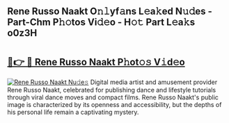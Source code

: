 ## Rene Russo Naakt O𝚗𝚕yf𝚊ns L𝚎a𝚔ed N𝚞𝚍es - Part-Chm P𝚑𝚘tos Vi𝚍𝚎o - H𝚘𝚝 Part L𝚎a𝚔s o0z3H

# <h2><a href="http://kfapux.oniu.top/?m=Rene+Russo+Naakt">🔗👉 🔴 Rene Russo Naakt P𝚑ot𝚘𝚜 V𝚒d𝚎o</a></h2>

[![Rene Russo Naakt Nu𝚍e𝚜](https://i.imgur.com/0qMVB7G.gif)](http://kfapux.oniu.top/?m=Rene+Russo+Naakt)
Digital media artist and amusement provider Rene Russo Naakt, celebrated for publishing dance and lifestyle tutorials through viral dance moves and compact films. Rene Russo Naakt's public image is characterized by its openness and accessibility, but the depths of his personal life remain a captivating mystery.  
